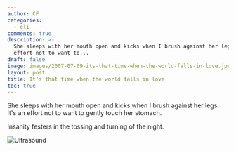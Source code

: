 ```yaml
---
author: CF
categories:
  - eli
comments: true
description: >-
  She sleeps with her mouth open and kicks when I brush against her legs It's an
  effort not to want to...
draft: false
image: images/2007-07-09-its-that-time-when-the-world-falls-in-love.jpeg
layout: post
title: It's that time when the world falls in love
toc: true
---
```

    
She sleeps with her mouth open and kicks when I brush against her legs. It's an effort not to want to gently touch her stomach.    
    
Insanity festers in the tossing and turning of the night.    
    
![Ultrasound](https://lh3.googleusercontent.com/pw/ACtC-3d9UkSEMvDuMWa8BLA5Xor2alUIZ7BT4XLtWl8l-QASCusHaCRR2PoYPubjQnVFEL04IJsV8bP528wBXzLEZfFGRPRCsSKfQACcoHYv6aa2C6fiV7XWMKLWa17w6CcG5TFjF6V1XgIfQpoenBHiSPvc7w=w360-h277-no?authuser=0)    
